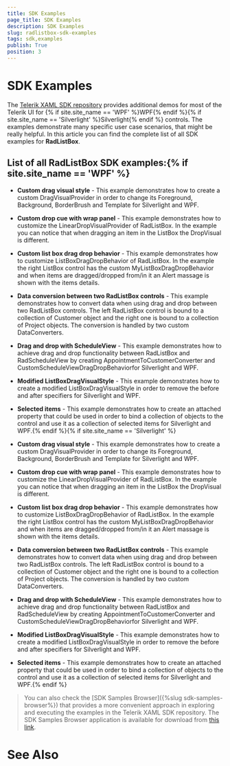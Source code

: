 ```yaml
---
title: SDK Examples
page_title: SDK Examples
description: SDK Examples
slug: radlistbox-sdk-examples
tags: sdk,examples
publish: True
position: 3
---
```


# SDK Examples



The [Telerik XAML SDK repository](https://github.com/telerik/xaml-sdk/tree/master/) provides additional demos for most of the Telerik UI for {% if site.site_name == 'WPF' %}WPF{% endif %}{% if site.site_name == 'Silverlight' %}Silverlight{% endif %} controls. The examples demonstrate many specific user case scenarios, that might be really helpful. In this article you can find the complete list of all SDK examples for __RadListBox__.

## List of all RadListBox SDK examples:{% if site.site_name == 'WPF' %}

* __Custom drag visual style__ - This example demonstrates how to create a custom DragVisualProvider in order to change its Foreground, Background, BorderBrush and Template for Silverlight and WPF.

* __Custom drop cue with wrap panel__ - This example demonstrates how to customize the LinearDropVisualProvider of RadListBox. In the example you can notice that when dragging an item in the ListBox the DropVisual is different.

* __Custom list box drag drop behavior__ - This example demonstrates how to customize ListBoxDragDropBehavior of RadListBox. In the example the right ListBox control has the custom MyListBoxDragDropBehavior and when items are dragged/dropped from/in it an Alert massage is shown with the items details.

* __Data conversion between two RadListBox controls__ - 
This example demonstrates how to convert data when using drag and drop between two RadListBox controls. The left RadListBox control is bound to a collection of Customer object and the right one is bound to a collection of Project objects. The conversion is handled by two custom DataConverters.

* __Drag and drop with ScheduleView__ - This example demonstrates how to achieve drag and drop functionality between RadListBox and RadScheduleView by creating AppointmentToCustomerConverter and CustomScheduleViewDragDropBehaviorfor Silverlight and WPF.

* __Modified ListBoxDragVisualStyle__ - 
This example demonstrates how to create a modified ListBoxDragVisualStyle in order to remove the before and after specifiers for Silverlight and WPF.

* __Selected items__ - This example demonstrates how to create an attached property that could be used in order to bind a collection of objects to the control  and use it as a collection of selected items for Silverlight and WPF.{% endif %}{% if site.site_name == 'Silverlight' %}

* __Custom drag visual style__ - This example demonstrates how to create a custom DragVisualProvider in order to change its Foreground, Background, BorderBrush and Template for Silverlight and WPF.

* __Custom drop cue with wrap panel__ - This example demonstrates how to customize the LinearDropVisualProvider of RadListBox. In the example you can notice that when dragging an item in the ListBox the DropVisual is different.

* __Custom list box drag drop behavior__ - This example demonstrates how to customize ListBoxDragDropBehavior of RadListBox. In the example the right ListBox control has the custom MyListBoxDragDropBehavior and when items are dragged/dropped from/in it an Alert massage is shown with the items details.

* __Data conversion between two RadListBox controls__ - 
This example demonstrates how to convert data when using drag and drop between two RadListBox controls. The left RadListBox control is bound to a collection of Customer object and the right one is bound to a collection of Project objects. The conversion is handled by two custom DataConverters.

* __Drag and drop with ScheduleView__ - This example demonstrates how to achieve drag and drop functionality between RadListBox and RadScheduleView by creating AppointmentToCustomerConverter and CustomScheduleViewDragDropBehaviorfor Silverlight and WPF.

* __Modified ListBoxDragVisualStyle__ - 
This example demonstrates how to create a modified ListBoxDragVisualStyle in order to remove the before and after specifiers for Silverlight and WPF.

* __Selected items__ - This example demonstrates how to create an attached property that could be used in order to bind a collection of objects to the control  and use it as a collection of selected items for Silverlight and WPF.{% endif %}

>You can also check the [SDK Samples Browser]({%slug sdk-samples-browser%}) that provides a more convenient approach in exploring and executing the examples in the Telerik XAML SDK repository. The SDK Samples Browser application is available for download from [this link](http://demos.telerik.com/xaml-sdkbrowser/).

# See Also
